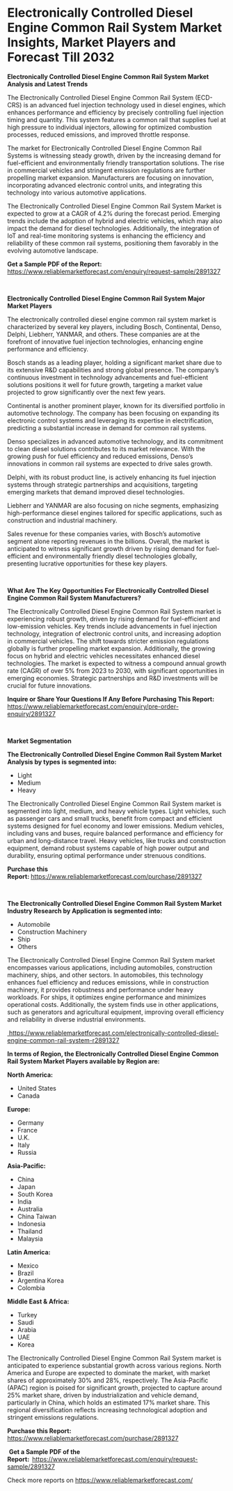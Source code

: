 <p><h1>Electronically Controlled Diesel Engine Common Rail System Market Insights, Market Players and Forecast Till 2032</h1></p><p><strong>Electronically Controlled Diesel Engine Common Rail System Market Analysis and Latest Trends</strong></p>
<p><p>The Electronically Controlled Diesel Engine Common Rail System (ECD-CRS) is an advanced fuel injection technology used in diesel engines, which enhances performance and efficiency by precisely controlling fuel injection timing and quantity. This system features a common rail that supplies fuel at high pressure to individual injectors, allowing for optimized combustion processes, reduced emissions, and improved throttle response.</p><p>The market for Electronically Controlled Diesel Engine Common Rail Systems is witnessing steady growth, driven by the increasing demand for fuel-efficient and environmentally friendly transportation solutions. The rise in commercial vehicles and stringent emission regulations are further propelling market expansion. Manufacturers are focusing on innovation, incorporating advanced electronic control units, and integrating this technology into various automotive applications.</p><p>The Electronically Controlled Diesel Engine Common Rail System Market is expected to grow at a CAGR of 4.2% during the forecast period. Emerging trends include the adoption of hybrid and electric vehicles, which may also impact the demand for diesel technologies. Additionally, the integration of IoT and real-time monitoring systems is enhancing the efficiency and reliability of these common rail systems, positioning them favorably in the evolving automotive landscape.</p></p>
<p><strong>Get a Sample PDF of the Report:&nbsp;</strong> <a href="https://www.reliablemarketforecast.com/enquiry/request-sample/2891327?utm_campaign=3431&utm_medium=2&utm_source=Github&utm_content=ia&utm_term=14032025&utm_id=electronically-controlled-diesel-engine-common-rail-system">https://www.reliablemarketforecast.com/enquiry/request-sample/2891327</a></p>
<p>&nbsp;</p>
<p><strong>Electronically Controlled Diesel Engine Common Rail System Major Market Players</strong></p>
<p><p>The electronically controlled diesel engine common rail system market is characterized by several key players, including Bosch, Continental, Denso, Delphi, Liebherr, YANMAR, and others. These companies are at the forefront of innovative fuel injection technologies, enhancing engine performance and efficiency.</p><p>Bosch stands as a leading player, holding a significant market share due to its extensive R&D capabilities and strong global presence. The company’s continuous investment in technology advancements and fuel-efficient solutions positions it well for future growth, targeting a market value projected to grow significantly over the next few years.</p><p>Continental is another prominent player, known for its diversified portfolio in automotive technology. The company has been focusing on expanding its electronic control systems and leveraging its expertise in electrification, predicting a substantial increase in demand for common rail systems. </p><p>Denso specializes in advanced automotive technology, and its commitment to clean diesel solutions contributes to its market relevance. With the growing push for fuel efficiency and reduced emissions, Denso’s innovations in common rail systems are expected to drive sales growth.</p><p>Delphi, with its robust product line, is actively enhancing its fuel injection systems through strategic partnerships and acquisitions, targeting emerging markets that demand improved diesel technologies. </p><p>Liebherr and YANMAR are also focusing on niche segments, emphasizing high-performance diesel engines tailored for specific applications, such as construction and industrial machinery.</p><p>Sales revenue for these companies varies, with Bosch’s automotive segment alone reporting revenues in the billions. Overall, the market is anticipated to witness significant growth driven by rising demand for fuel-efficient and environmentally friendly diesel technologies globally, presenting lucrative opportunities for these key players.</p></p>
<p>&nbsp;</p>
<p><strong>What Are The Key Opportunities For Electronically Controlled Diesel Engine Common Rail System Manufacturers?</strong></p>
<p><p>The Electronically Controlled Diesel Engine Common Rail System market is experiencing robust growth, driven by rising demand for fuel-efficient and low-emission vehicles. Key trends include advancements in fuel injection technology, integration of electronic control units, and increasing adoption in commercial vehicles. The shift towards stricter emission regulations globally is further propelling market expansion. Additionally, the growing focus on hybrid and electric vehicles necessitates enhanced diesel technologies. The market is expected to witness a compound annual growth rate (CAGR) of over 5% from 2023 to 2030, with significant opportunities in emerging economies. Strategic partnerships and R&D investments will be crucial for future innovations.</p></p>
<p><strong>Inquire or Share Your Questions If Any Before Purchasing This Report:</strong> <a href="https://www.reliablemarketforecast.com/enquiry/pre-order-enquiry/2891327?utm_campaign=3431&utm_medium=2&utm_source=Github&utm_content=ia&utm_term=14032025&utm_id=electronically-controlled-diesel-engine-common-rail-system">https://www.reliablemarketforecast.com/enquiry/pre-order-enquiry/2891327</a></p>
<p>&nbsp;</p>
<p><strong>Market Segmentation</strong></p>
<p><strong>The Electronically Controlled Diesel Engine Common Rail System Market Analysis by types is segmented into:</strong></p>
<p><ul><li>Light</li><li>Medium</li><li>Heavy</li></ul></p>
<p><p>The Electronically Controlled Diesel Engine Common Rail System market is segmented into light, medium, and heavy vehicle types. Light vehicles, such as passenger cars and small trucks, benefit from compact and efficient systems designed for fuel economy and lower emissions. Medium vehicles, including vans and buses, require balanced performance and efficiency for urban and long-distance travel. Heavy vehicles, like trucks and construction equipment, demand robust systems capable of high power output and durability, ensuring optimal performance under strenuous conditions.</p></p>
<p><strong>Purchase this Report:&nbsp;</strong><a href="https://www.reliablemarketforecast.com/purchase/2891327?utm_campaign=3431&utm_medium=2&utm_source=Github&utm_content=ia&utm_term=14032025&utm_id=electronically-controlled-diesel-engine-common-rail-system">https://www.reliablemarketforecast.com/purchase/2891327</a></p>
<p>&nbsp;</p>
<p><strong>The Electronically Controlled Diesel Engine Common Rail System Market Industry Research by Application is segmented into:</strong></p>
<p><ul><li>Automobile</li><li>Construction Machinery</li><li>Ship</li><li>Others</li></ul></p>
<p><p>The Electronically Controlled Diesel Engine Common Rail System market encompasses various applications, including automobiles, construction machinery, ships, and other sectors. In automobiles, this technology enhances fuel efficiency and reduces emissions, while in construction machinery, it provides robustness and performance under heavy workloads. For ships, it optimizes engine performance and minimizes operational costs. Additionally, the system finds use in other applications, such as generators and agricultural equipment, improving overall efficiency and reliability in diverse industrial environments.</p></p>
<p><a href="https://www.reliablemarketforecast.com/electronically-controlled-diesel-engine-common-rail-system-r2891327?utm_campaign=3431&utm_medium=2&utm_source=Github&utm_content=ia&utm_term=14032025&utm_id=electronically-controlled-diesel-engine-common-rail-system">&nbsp;https://www.reliablemarketforecast.com/electronically-controlled-diesel-engine-common-rail-system-r2891327</a></p>
<p><strong>In terms of Region, the Electronically Controlled Diesel Engine Common Rail System Market Players available by Region are:</strong></p>
<p>
    <p> <strong> North America: </strong>
        <ul>
            <li>United States</li>
            <li>Canada</li>
        </ul>
        </p> 
    <p> <strong> Europe: </strong>
        <ul>
            <li>Germany</li>
            <li>France</li>
            <li>U.K.</li>
            <li>Italy</li>
            <li>Russia</li>
        </ul>
        </p> 
    <p> <strong> Asia-Pacific: </strong>
        <ul>
            <li>China</li>
            <li>Japan</li>
            <li>South Korea</li>
            <li>India</li>
            <li>Australia</li>
            <li>China Taiwan</li>
            <li>Indonesia</li>
            <li>Thailand</li>
            <li>Malaysia</li>
        </ul>
        </p> 
    <p> <strong> Latin America: </strong>
        <ul>
            <li>Mexico</li>
            <li>Brazil</li>
            <li>Argentina Korea</li>
            <li>Colombia</li>
        </ul>
        </p> 
    <p> <strong> Middle East & Africa: </strong>
        <ul>
            <li>Turkey</li>
            <li>Saudi</li>
            <li>Arabia</li>
            <li>UAE</li>
            <li>Korea</li>
        </ul>
    </p>
    </p>
<p><p>The Electronically Controlled Diesel Engine Common Rail System market is anticipated to experience substantial growth across various regions. North America and Europe are expected to dominate the market, with market shares of approximately 30% and 28%, respectively. The Asia-Pacific (APAC) region is poised for significant growth, projected to capture around 25% market share, driven by industrialization and vehicle demand, particularly in China, which holds an estimated 17% market share. This regional diversification reflects increasing technological adoption and stringent emissions regulations.</p></p>
<p><strong>Purchase this Report: </strong><a href="https://www.reliablemarketforecast.com/purchase/2891327?utm_campaign=3431&utm_medium=2&utm_source=Github&utm_content=ia&utm_term=14032025&utm_id=electronically-controlled-diesel-engine-common-rail-system">https://www.reliablemarketforecast.com/purchase/2891327</a></p>
<p>&nbsp;<strong>Get a Sample PDF of the Report:&nbsp;&nbsp;</strong><a href="https://www.reliablemarketforecast.com/enquiry/request-sample/2891327?utm_campaign=3431&utm_medium=2&utm_source=Github&utm_content=ia&utm_term=14032025&utm_id=electronically-controlled-diesel-engine-common-rail-system">https://www.reliablemarketforecast.com/enquiry/request-sample/2891327</a></p>
<p><strong></strong></p>
<p>Check more reports on <a href="https://www.reliablemarketforecast.com/?utm_campaign=3431&utm_medium=2&utm_source=Github&utm_content=ia&utm_term=14032025&utm_id=electronically-controlled-diesel-engine-common-rail-system">https://www.reliablemarketforecast.com/</a></p>